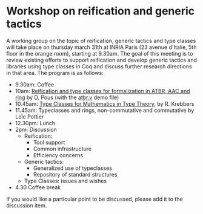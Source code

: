 Workshop on reification and generic tactics
===========================================

A working group on the topic of reification, generic tactics and type classes will take place on thursday march 31th at INRIA Paris (23 avenue d'Italie, 5th floor in the orange room), starting at 9.30am. The goal of this meeting is to review existing efforts to support reification and develop generic tactics and libraries using type classes in Coq and discuss further research directions in that area. The program is as follows:

-   9.30am: Coffee
-   10am: [Reification and type classes for formalization in ATBR, AAC and ring](http://sardes.inrialpes.fr/~pous/typeclasses.pdf) by D. Pous (with the [atbr.v](http://sardes.inrialpes.fr/~pous/atbr.v) demo file)
-   10.45am: [Type Classes for Mathematics in Type Theory](http://robbertkrebbers.nl/research/slides/typeclasses_paris.pdf), by R. Krebbers
-   11.45am: Typeclasses and rings, non-commutative and commutative by Loïc Pottier
-   12.30pm: Lunch
-   2pm: Discussion
    -   Reification:
        -   Tool support
        -   Common infrastructure
        -   Efficiency concerns
    -   Generic tactics:
        -   Generalized use of typeclasses
        -   Repository of standard structures
    -   Type Classes: issues and wishes
-   4.30 Coffee break

If you would like a particular point to be discussed, please add it to the discussion item.
